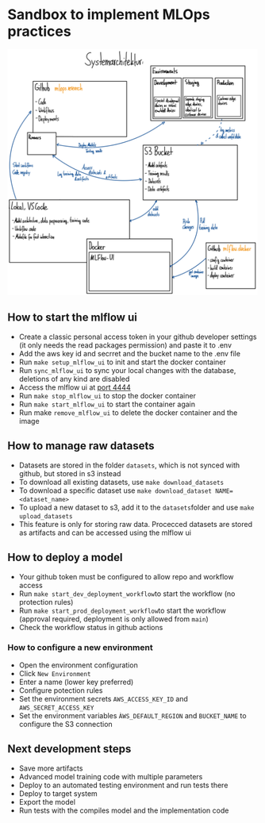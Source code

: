 # Sandbox to implement MLOps practices

![Systemarchitektur](src/system-architecture.jpeg)

## How to start the mlflow ui

- Create a classic personal access token in your github developer settings (it only needs the read packages permission) and paste it to .env
- Add the aws key id and secrret and the bucket name to the .env file
- Run `make setup_mlflow_ui` to init and start the docker container
- Run `sync_mlflow_ui` to sync your local changes with the database, deletions of any kind are disabled
- Access the mlflow ui at [port 4444](http://localhost:4444)
- Run `make stop_mlflow_ui` to stop the docker container
- Run `make start_mlflow_ui` to start the container again
- Run make `remove_mlflow_ui` to delete the docker container and the image

## How to manage raw datasets

- Datasets are stored in the folder `datasets`, which is not synced with github, but stored in s3 instead
- To download all existing datasets, use `make download_datasets`
- To download a specific dataset use `make download_dataset NAME=<dataset_name>`
- To upload a new dataset to s3, add it to the `datasets`folder and use `make upload_datasets`
- This feature is only for storing raw data. Procecced datasets are stored as artifacts and can be accessed using the mlflow ui

## How to deploy a model

- Your github token must be configured to allow repo and workflow access
- Run `make start_dev_deployment_workflow`to start the workflow (no protection rules)
- Run `make start_prod_deployment_workflow`to start the workflow (approval required, deployment is only allowed from `main`)
- Check the workflow status in github actions

### How to configure a new environment

- Open the environment configuration
- Click `New Environment`
- Enter a name (lower key preferred)
- Configure potection rules
- Set the environment secrets `AWS_ACCESS_KEY_ID` and `AWS_SECRET_ACCESS_KEY`
- Set the environment variables `ÀWS_DEFAULT_REGION` and `BUCKET_NAME` to configure the S3 connection

## Next development steps

- Save more artifacts
- Advanced model training code with multiple parameters
- Deploy to an automated testing environment and run tests there
- Deploy to target system
- Export the model 
- Run tests with the compiles model and the implementation code